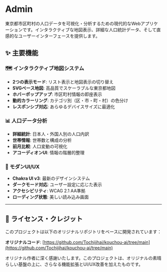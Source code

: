 # Admin

東京都市区町村の人口データを可視化・分析するための現代的なWebアプリケーションです。インタラクティブな地図表示、詳細な人口統計データ、そして直感的なユーザーインターフェースを提供します。

## ✨ 主要機能

### 🗺️ インタラクティブ地図システム
- **2つの表示モード**: リスト表示と地図表示の切り替え
- **SVGベース地図**: 高品質でスケーラブルな東京都地図
- **ホバーポップアップ**: 市区町村情報の即座表示
- **動的カラーリング**: カテゴリ別（区・市・町・村）の色分け
- **レスポンシブ対応**: あらゆるデバイスサイズに最適化

### 📊 人口データ分析
- **詳細統計**: 日本人・外国人別の人口内訳
- **世帯情報**: 世帯数と構成の分析
- **前月比較**: 人口変動の可視化
- **アコーディオンUI**: 情報の階層的整理

### 🎨 モダンUI/UX
- **Chakra UI v3**: 最新のデザインシステム
- **ダークモード対応**: ユーザー設定に応じた表示
- **アクセシビリティ**: WCAG 2.1 AA準拠
- **ローディング状態**: 美しい読み込み画面

---

## 📄 ライセンス・クレジット

このプロジェクトは以下のオリジナルリポジトリをベースに開発されています：

**オリジナルコード**: [https://github.com/Tochijihai/kouchou-ai/tree/main](https://github.com/Tochijihai/kouchou-ai/tree/main)

オリジナル作者に深く感謝いたします。このプロジェクトは、オリジナルの素晴らしい基盤の上に、さらなる機能拡張とUI/UX改善を加えたものです。
